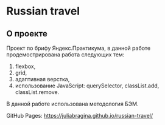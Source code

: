 # Russian travel

## О проекте
Проект по брифу Яндекс.Практикума, в данной работе продемострирована работа
следующих тем: 
1. flexbox, 
2. grid,
3. адаптивная верстка,
4. использование JavaScript: querySelector, classList.add, classList.remove.

В данной работе использована методология БЭМ.

GitHub Pages:
https://juliabragina.github.io/russian-travel/
